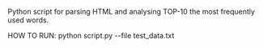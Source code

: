 Python script for parsing HTML and analysing TOP-10 the most frequently used words.


HOW TO RUN: python script.py --file test_data.txt   
